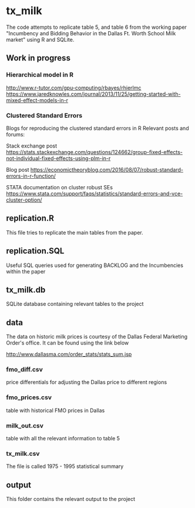 # tx_milk

The code attempts to replicate table 5, and table 6 from the working paper "Incumbency and Bidding Behavior in the Dallas Ft. Worth School Milk market" using R and SQLite.

## Work in progress

### Hierarchical model in R
http://www.r-tutor.com/gpu-computing/rbayes/rhierlmc
https://www.jaredknowles.com/journal/2013/11/25/getting-started-with-mixed-effect-models-in-r

### Clustered Standard Errors
Blogs for reproducing the clustered standard errors in R
Relevant posts and forums:

Stack exchange post
https://stats.stackexchange.com/questions/124662/group-fixed-effects-not-individual-fixed-effects-using-plm-in-r

Blog post
https://economictheoryblog.com/2016/08/07/robust-standard-errors-in-r-function/

STATA documentation on cluster robust SEs
https://www.stata.com/support/faqs/statistics/standard-errors-and-vce-cluster-option/

## replication.R

This file tries to replicate the main tables from the paper.


## replication.SQL

Useful SQL queries used for generating BACKLOG and the Incumbencies within the paper

## tx_milk.db

SQLite database containing relevant tables to the project

## data

The data on historic milk prices is courtesy of the Dallas Federal Marketing Order's office. It can be found using the link below

http://www.dallasma.com/order_stats/stats_sum.jsp

### fmo_diff.csv

price differentials for adjusting the Dallas price to different regions

### fmo_prices.csv

table with historical FMO prices in Dallas

### milk_out.csv

table with all the relevant information to table 5

### tx_milk.csv

The file is called 1975 - 1995 statistical summary

## output

This folder contains the relevant output to the project

